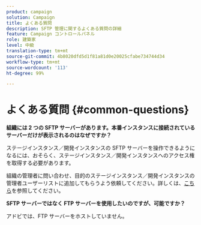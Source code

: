 ```yaml
---
product: campaign
solution: Campaign
title: よくある質問
description: SFTP 管理に関するよくある質問の詳細
feature: Campaign コントロールパネル
role: 建築家
level: 中級
translation-type: tm+mt
source-git-commit: 4b8020dfd5d1f81a81d0e20025cfabe734744d34
workflow-type: tm+mt
source-wordcount: '113'
ht-degree: 99%

---
```



# よくある質問 {#common-questions}

**組織には 2 つの SFTP サーバーがあります。本番インスタンスに接続されているサーバーだけが表示されるのはなぜですか？**

ステージインスタンス／開発インスタンスの SFTP サーバーを操作できるようになるには、おそらく、ステージインスタンス／開発インスタンスへのアクセス権を取得する必要があります。

組織の管理者に問い合わせ、目的のステージインスタンス／開発インスタンスの管理者ユーザーリストに追加してもらうよう依頼してください。詳しくは、[こちら](../../discover/using/managing-permissions.md)を参照してください。

**SFTP サーバーではなく FTP サーバーを使用したいのですが、可能ですか？**

アドビでは、FTP サーバーをホストしていません。
